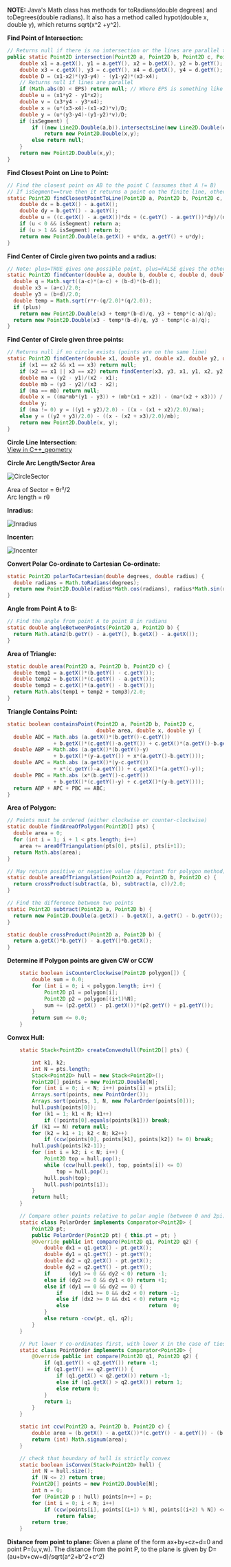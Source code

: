 **NOTE:** Java's Math class has methods for toRadians(double degrees) and toDegrees(double radians). It also has a method called hypot(double x, double y), which returns sqrt(x^2 +y^2).


**Find Point of Intersection:**

```java
// Returns null if there is no intersection or the lines are parallel to each other
public static Point2D intersection(Point2D a, Point2D b, Point2D c, Point2D d, boolean isSegment) {
	double x1 = a.getX(), y1 = a.getY(), x2 = b.getX(), y2 = b.getY();
	double x3 = c.getX(), y3 = c.getY(), x4 = d.getX(), y4 = d.getY();
	double D = (x1-x2)*(y3-y4) - (y1-y2)*(x3-x4);
	// Returns null if lines are parallel
	if (Math.abs(D) < EPS) return null; // Where EPS is something like 0.000001
	double u = (x1*y2 - y1*x2);
	double v = (x3*y4 - y3*x4);
	double x = (u*(x3-x4)-(x1-x2)*v)/D;
	double y = (u*(y3-y4)-(y1-y2)*v)/D;
	if (isSegment) {
		if ((new Line2D.Double(a,b)).intersectsLine(new Line2D.Double(c,d)))
			return new Point2D.Double(x,y);
		else return null;
	}
	return new Point2D.Double(x,y);
}
```

**Find Closest Point on Line to Point:**

```java
// Find the closest point on AB to the point C (assumes that A != B)
// If isSegment==true then it returns a point on the finite line, otherwise the infinite line
static Point2D findClosestPointToLine(Point2D a, Point2D b, Point2D c, boolean isSegment) {
	double dx = b.getX() - a.getX();
	double dy = b.getY() - a.getY();
	double u = ((c.getX() - a.getX())*dx + (c.getY() - a.getY())*dy)/(dx*dx + dy*dy);
	if (u < 0 && isSegment) return a;
	if (u > 1 && isSegment) return b;		
	return new Point2D.Double(a.getX() + u*dx, a.getY() + u*dy);
}
```

**Find Center of Circle given two points and a radius:**

``` java
// Note: plus=TRUE gives one possible point, plus=FALSE gives the other possible point
static Point2D findCenter(double a, double b, double c, double d, double r, boolean plus) {
  double q = Math.sqrt((a-c)*(a-c) + (b-d)*(b-d));
  double x3 = (a+c)/2.0;
  double y3 = (b+d)/2.0;
  double temp = Math.sqrt(r*r-(q/2.0)*(q/2.0));
  if (plus)
    return new Point2D.Double(x3 + temp*(b-d)/q, y3 + temp*(c-a)/q);
  return new Point2D.Double(x3 - temp*(b-d)/q, y3 - temp*(c-a)/q);
}
```

**Find Center of Circle given three points:**

```java
// Returns null if no circle exists (points are on the same line)
static Point2D findCenter(double x1, double y1, double x2, double y2, double x3, double y3) {
	if (x1 == x2 && x1 == x3) return null; 
	if (x2 == x1 || x3 == x2) return findCenter(x3, y3, x1, y1, x2, y2);
	double ma = (y2 - y1)/(x2 - x1);
	double mb = (y3 - y2)/(x3 - x2);
	if (ma == mb) return null;
	double x = ((ma*mb*(y1 - y3)) + (mb*(x1 + x2)) - (ma*(x2 + x3))) / (2.0*(mb - ma));
	double y;
	if (ma != 0) y = ((y1 + y2)/2.0) - ((x - (x1 + x2)/2.0)/ma);
	else y = ((y2 + y3)/2.0) - ((x - (x2 + x3)/2.0)/mb);
	return new Point2D.Double(x, y);
}
```

**Circle Line Intersection:**
<br>
<a href="https://github.com/micahstairs/Assignments/edit/master/ProgrammingCompetition/c++_geometry.md"> View in C++_geometry </a>

**Circle Arc Length/Sector Area**

![CircleSector](/ProgrammingCompetition/Images/circular_sector.jpg)

Area of Sector = θr²/2 <br>
Arc length = rθ

**Inradius:**

![Inradius](/ProgrammingCompetition/Images/Inradius.png)

**Incenter:**

![Incenter](/ProgrammingCompetition/Images/Incenter.png)

**Convert Polar Co-ordinate to Cartesian Co-ordinate:**
```java
static Point2D polarToCartesian(double degrees, double radius) {
  double radians = Math.toRadians(degrees);
  return new Point2D.Double(radius*Math.cos(radians), radius*Math.sin(radians));
}
```
**Angle from Point A to B:**
```java
// Find the angle from point A to point B in radians
static double angleBetweenPoints(Point2D a, Point2D b) {
  return Math.atan2(b.getY() - a.getY(), b.getX() - a.getX());
}
```
**Area of Triangle:**
```java
static double area(Point2D a, Point2D b, Point2D c) {
  double temp1 = a.getX()*(b.getY() - c.getY());
  double temp2 = b.getX()*(c.getY() - a.getY());
  double temp3 = c.getX()*(a.getY() - b.getY());
  return Math.abs(temp1 + temp2 + temp3)/2.0;
}
```

**Triangle Contains Point:**
```java
static boolean containsPoint(Point2D a, Point2D b, Point2D c,
                             double area, double x, double y) {
  double ABC = Math.abs (a.getX()*(b.getY()-c.getY())
               + b.getX()*(c.getY()-a.getY()) + c.getX()*(a.getY()-b.getY()));
  double ABP = Math.abs (a.getX()*(b.getY()-y)
               + b.getX()*(y-a.getY()) + x*(a.getY()-b.getY()));
  double APC = Math.abs (a.getX()*(y-c.getY())
               + x*(c.getY()-a.getY()) + c.getX()*(a.getY()-y));
  double PBC = Math.abs (x*(b.getY()-c.getY())
               + b.getX()*(c.getY()-y) + c.getX()*(y-b.getY()));
  return ABP + APC + PBC == ABC;
}
```

**Area of Polygon:**

```java
// Points must be ordered (either clockwise or counter-clockwise)
static double findAreaOfPolygon(Point2D[] pts) {
  double area = 0;
  for (int i = 1; i + 1 < pts.length; i++)
    area += areaOfTriangulation(pts[0], pts[i], pts[i+1]);
  return Math.abs(area);
}

// May return positive or negative value (important for polygon method)
static double areaOfTriangulation(Point2D a, Point2D b, Point2D c) {
  return crossProduct(subtract(a, b), subtract(a, c))/2.0;
}

// Find the difference between two points
static Point2D subtract(Point2D a, Point2D b) {
  return new Point2D.Double(a.getX() - b.getX(), a.getY() - b.getY());
}

static double crossProduct(Point2D a, Point2D b) {
  return a.getX()*b.getY() - a.getY()*b.getX();
}
```

**Determine if Polygon points are given CW or CCW**

``` java
	static boolean isCounterClockwise(Point2D polygon[]) {
		double sum = 0.0;
		for (int i = 0; i < polygon.length; i++) {
			Point2D p1 = polygon[i];
			Point2D p2 = polygon[(i+1)%N];
			sum += (p2.getX() - p1.getX())*(p2.getY() + p1.getY());
		}
		return sum <= 0.0;
	}
```

**Convex Hull:**

``` java
    static Stack<Point2D> createConvexHull(Point2D[] pts) {

        int k1, k2;
        int N = pts.length;
        Stack<Point2D> hull = new Stack<Point2D>();
        Point2D[] points = new Point2D.Double[N];
        for (int i = 0; i < N; i++) points[i] = pts[i];
        Arrays.sort(points, new PointOrder());
        Arrays.sort(points, 1, N, new PolarOrder(points[0]));
        hull.push(points[0]);
        for (k1 = 1; k1 < N; k1++)
            if (!points[0].equals(points[k1])) break;
        if (k1 == N) return null;
        for (k2 = k1 + 1; k2 < N; k2++)
            if (ccw(points[0], points[k1], points[k2]) != 0) break;
        hull.push(points[k2-1]); 
        for (int i = k2; i < N; i++) {
            Point2D top = hull.pop();
            while (ccw(hull.peek(), top, points[i]) <= 0) 
                top = hull.pop();
            hull.push(top);
            hull.push(points[i]);
        }
        return hull;
    }

    // Compare other points relative to polar angle (between 0 and 2pi) they make with this Point
    static class PolarOrder implements Comparator<Point2D> {
        Point2D pt;
        public PolarOrder(Point2D pt) { this.pt = pt; }
        @Override public int compare(Point2D q1, Point2D q2) {
            double dx1 = q1.getX() - pt.getX();
            double dy1 = q1.getY() - pt.getY();
            double dx2 = q2.getX() - pt.getX();
            double dy2 = q2.getY() - pt.getY();
            if      (dy1 >= 0 && dy2 < 0) return -1;    
            else if (dy2 >= 0 && dy1 < 0) return +1;    
            else if (dy1 == 0 && dy2 == 0) {            
                if      (dx1 >= 0 && dx2 < 0) return -1;
                else if (dx2 >= 0 && dx1 < 0) return +1;
                else                          return  0;
            }
            else return -ccw(pt, q1, q2);
        }
    }

    // Put lower Y co-ordinates first, with lower X in the case of ties
    static class PointOrder implements Comparator<Point2D> {
        @Override public int compare(Point2D q1, Point2D q2) {
            if (q1.getY() < q2.getY()) return -1;
            if (q1.getY() == q2.getY()) {
                if (q1.getX() < q2.getX()) return -1;
                else if (q1.getX() > q2.getX()) return 1;
                else return 0;
            }
            return 1;
        }
    }

    static int ccw(Point2D a, Point2D b, Point2D c) {
        double area = (b.getX() - a.getX())*(c.getY() - a.getY()) - (b.getY() - a.getY())*(c.getX() - a.getX());
        return (int) Math.signum(area);
    }

    // check that boundary of hull is strictly convex
    static boolean isConvex(Stack<Point2D> hull) {
        int N = hull.size();
        if (N <= 2) return true;
        Point2D[] points = new Point2D.Double[N];
        int n = 0;
        for (Point2D p : hull) points[n++] = p;
        for (int i = 0; i < N; i++) 
            if (ccw(points[i], points[(i+1) % N], points[(i+2) % N]) <= 0) 
                return false;
        return true;
    }
```
**Distance from point to plane:**
Given a plane of the form ax+by+cz+d=0 and point P=(u,v,w). The distance from the point P, to the plane is given by D=(au+bv+cw+d)/sqrt(a^2+b^2+c^2)
